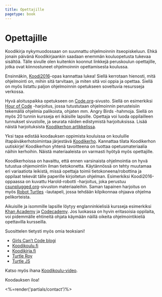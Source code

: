 ```yaml
--- 
title: Opettajille
pagetype: book
---
```


# Opettajille

Koodikirja nykymuodossaan on suunnattu ohjelmoinnin itseopiskeluun. 
Ehkä jonain päivänä Koodikirjaankin saadaan enemmän kouluopetusta tukevaa sisältöä.
Tälle sivulle olen kuitenkin koonnut linkkejä peruskoulun opettajille, jotka ovat kiinnostuneet ohjelmoinnin opettamisesta koulussa.

Ensinnäkin, [Koodi2016](http://koodi2016.fi/lataa.html)-opas kannattaa lukea! Siellä kerrotaan hienosti, mitä ohjelmointi on, mihin sitä tarvitaan, ja miten sitä voi oppia ja opettaa. 
Siellä on myös listattu paljon ohjelmoinnin opetukseen soveltuvia resursseja verkossa.

Hyvä aloituspaikka opetukseen on [Code.org](http://learn.code.org/)-sivusto.
Siellä on esimerkiksi [Hour of Code](http://learn.code.org/hoc/1) -harjoitus, jossa tutustutaan ohjelmoinnin perusteisiin tekemällä ohjelmia palikoista, ohjaten mm. Angry Birds -hahmoja. 
Siellä on myös 20 tunnin kursseja eri ikäisille lapsille.
Opettaja voi luoda oppilailleen tunnukset sivustolle, ja seurata näiden edistymistä harjoituksissa.
Lisää näistä harjoituksista [Koodikerhon artikkelissa](http://koodikerho.fi/code-org-oppimateriaalina-suomessa/).

Yksi tapa edistää koodauksen oppimista kouluissa on kouluille iltapäiväkerhotoimintaa järjestävä [Koodikerho](http://koodikerho.fi/). 
Kannattaa tilata Koodikerhon uutiskirje! Koodikerhon yhtenä tavoitteena on tuottaa opetusmateriaalia näihin kerhoihin. Näistä materiaaleista on varmasti hyötyä myös opettajille.

Koodikerhoissa on havaittu, että ennen varsinaista ohjelmointia on hyvä tutustua ohjemointiin ilman tietokonetta. 
Käytännössä on tehty muutamaa eri variaatiota leikistä, missä opettaja toimii tietokoneena/robottina ja oppilaat tekevät tälle paperille kirjoitetun ohjelman. 
Esimerkiksi Koodi2016-oppaassa on kuvattu Harold-robotti -harjoitus, joka perustuu [csunplugged.org](http://www.csunplugged.org/)-sivuston materiaaleihin. 
Saman tapainen harjoitus on myös [Robot Turtles](http://www.robotturtles.com/) -lautapeli, jossa tehdään kilpikonnaa ohjaava ohjelma pelikorteista.

Aikuisille ja isommille lapsille löytyy englanninkielisiä kursseja esimerkiksi [Khan Academy](https://www.khanacademy.org/) ja [Codecademy](https://www.khanacademy.org/).
Jos luokassa on hyvin eritasoisia oppilaita, voi pidemmälle ehtineitä ohjata käymään näillä oikeita ohjelmointikieliä opettavilla kursseilla.

Suosittelen tietysti myös omia teoksiani!

- [Girls Can’t Code blogi](http://girlscantcode.blogspot.fi/)
- [Koodikoulu.fi](http://www.koodikoulu.fi)
- [Koodikirja.fi](http://www.koodikirja.fi)
- [Turtle Roy](http://turtle-roy.herokuapp.com)
- [Turtle JS](http://turtle-js.herokuapp.com)

Katso myös ihana [Koodikoulu-video](https://www.youtube.com/watch?v=a6hf5cTOyhI).

Koodauksen iloa!

<%=render('partials/contact')%>
